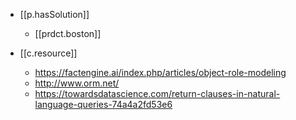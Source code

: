 

- [[p.hasSolution]] 
  - [[prdct.boston]]

- [[c.resource]]
  - https://factengine.ai/index.php/articles/object-role-modeling
  - http://www.orm.net/
  - https://towardsdatascience.com/return-clauses-in-natural-language-queries-74a4a2fd53e6
